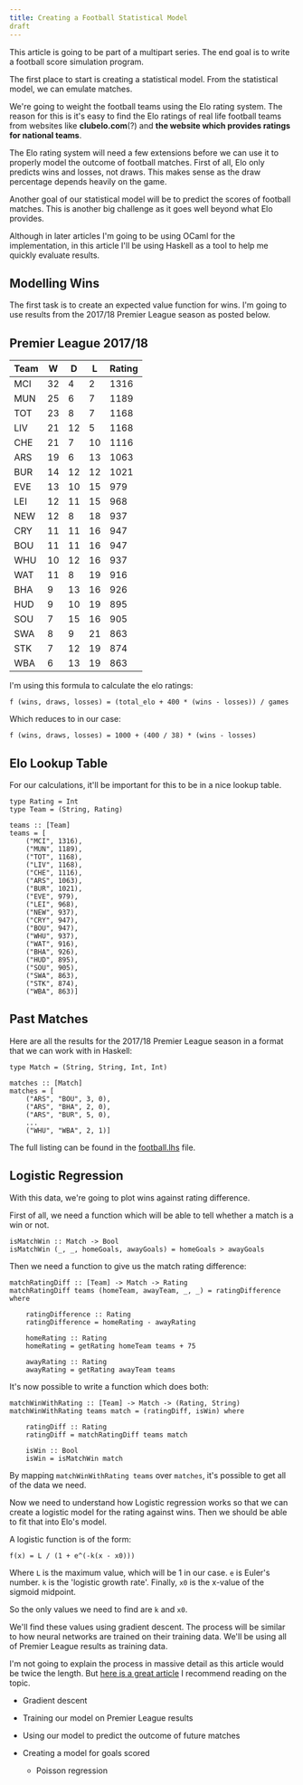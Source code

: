 ```yaml
---
title: Creating a Football Statistical Model
draft
---
```


This article is going to be part of a multipart series. The end goal is to write
a football score simulation program.

The first place to start is creating a statistical model. From the statistical
model, we can emulate matches.

We're going to weight the football teams using the Elo rating system. The reason
for this is it's easy to find the Elo ratings of real life football teams from
websites like **clubelo.com**(?) and **the website which provides ratings
for national teams**.

The Elo rating system will need a few extensions before we can use it to
properly model the outcome of football matches. First of all, Elo only predicts
wins and losses, not draws. This makes sense as the draw percentage depends
heavily on the game.

Another goal of our statistical model will be to predict the scores of football
matches. This is another big challenge as it goes well beyond what Elo provides.

Although in later articles I'm going to be using OCaml for the implementation,
in this article I'll be using Haskell as a tool to help me quickly evaluate
results.

## Modelling Wins

The first task is to create an expected value function for wins. I'm going to
use results from the 2017/18 Premier League season as posted below.

## Premier League 2017/18

| Team | W  | D  | L  | Rating |
|------|----|----|----|--------|
| MCI  | 32 |  4 |  2 |   1316 |
| MUN  | 25 |  6 |  7 |   1189 |
| TOT  | 23 |  8 |  7 |   1168 |
| LIV  | 21 | 12 |  5 |   1168 |
| CHE  | 21 |  7 | 10 |   1116 |
| ARS  | 19 |  6 | 13 |   1063 |
| BUR  | 14 | 12 | 12 |   1021 |
| EVE  | 13 | 10 | 15 |    979 |
| LEI  | 12 | 11 | 15 |    968 |
| NEW  | 12 |  8 | 18 |    937 |
| CRY  | 11 | 11 | 16 |    947 |
| BOU  | 11 | 11 | 16 |    947 |
| WHU  | 10 | 12 | 16 |    937 |
| WAT  | 11 |  8 | 19 |    916 |
| BHA  |  9 | 13 | 16 |    926 |
| HUD  |  9 | 10 | 19 |    895 |
| SOU  |  7 | 15 | 16 |    905 |
| SWA  |  8 |  9 | 21 |    863 |
| STK  |  7 | 12 | 19 |    874 |
| WBA  |  6 | 13 | 19 |    863 |

I'm using this formula to calculate the elo ratings:

```
f (wins, draws, losses) = (total_elo + 400 * (wins - losses)) / games
```

Which reduces to in our case:

```
f (wins, draws, losses) = 1000 + (400 / 38) * (wins - losses)
```

## Elo Lookup Table

For our calculations, it'll be important for this to be in a nice lookup table.

```
type Rating = Int
type Team = (String, Rating)

teams :: [Team]
teams = [
    ("MCI", 1316),
    ("MUN", 1189),
    ("TOT", 1168),
    ("LIV", 1168),
    ("CHE", 1116),
    ("ARS", 1063),
    ("BUR", 1021),
    ("EVE", 979),
    ("LEI", 968),
    ("NEW", 937),
    ("CRY", 947),
    ("BOU", 947),
    ("WHU", 937),
    ("WAT", 916),
    ("BHA", 926),
    ("HUD", 895),
    ("SOU", 905),
    ("SWA", 863),
    ("STK", 874),
    ("WBA", 863)]
```

## Past Matches

Here are all the results for the 2017/18 Premier League season in a format that
we can work with in Haskell:

```
type Match = (String, String, Int, Int)

matches :: [Match]
matches = [
    ("ARS", "BOU", 3, 0),
    ("ARS", "BHA", 2, 0),
    ("ARS", "BUR", 5, 0),
    ...
    ("WHU", "WBA", 2, 1)]
```

The full listing can be found in the [football.lhs](./football.lhs) file.

## Logistic Regression

With this data, we're going to plot wins against rating difference.

First of all, we need a function which will be able to tell whether a match is a
win or not.

```
isMatchWin :: Match -> Bool
isMatchWin (_, _, homeGoals, awayGoals) = homeGoals > awayGoals
```

Then we need a function to give us the match rating difference:

```
matchRatingDiff :: [Team] -> Match -> Rating
matchRatingDiff teams (homeTeam, awayTeam, _, _) = ratingDifference where

    ratingDifference :: Rating
    ratingDifference = homeRating - awayRating

    homeRating :: Rating
    homeRating = getRating homeTeam teams + 75

    awayRating :: Rating
    awayRating = getRating awayTeam teams
```

It's now possible to write a function which does both:

```
matchWinWithRating :: [Team] -> Match -> (Rating, String)
matchWinWithRating teams match = (ratingDiff, isWin) where

    ratingDiff :: Rating
    ratingDiff = matchRatingDiff teams match

    isWin :: Bool
    isWin = isMatchWin match
```

By mapping `matchWinWithRating teams` over `matches`, it's possible to get all
of the data we need.

Now we need to understand how Logistic regression works so that we can create a
logistic model for the rating against wins. Then we should be able to fit that
into Elo's model.

A logistic function is of the form:

```
f(x) = L / (1 + e^(-k(x - x0)))
```

Where `L` is the maximum value, which will be 1 in our case. `e` is Euler's
number. `k` is the 'logistic growth rate'. Finally, `x0` is the x-value of the
sigmoid midpoint.

So the only values we need to find are `k` and `x0`.

We'll find these values using gradient descent. The process will be similar to
how neural networks are trained on their training data. We'll be using all of
Premier League results as training data.

I'm not going to explain the process in massive detail as this article would be
twice the length. But [here is a great
article](http://ucanalytics.com/blogs/gradient-descent-logistic-regression-simplified-step-step-visual-guide/)
I recommend reading on the topic.

- Gradient descent
- Training our model on Premier League results
- Using our model to predict the outcome of future matches

- Creating a model for goals scored
    - Poisson regression
